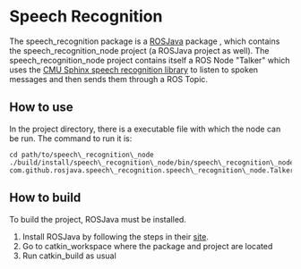 # Speech Recognition

The speech\_recognition package is a [ROSJava](http://wiki.ros.org/rosjava) package , which contains the speech\_recognition\_node project (a ROSJava project as well). The speech\_recognition\_node project contains itself a ROS Node "Talker" which uses the [CMU Sphinx speech recognition library](http://cmusphinx.sourceforge.net/) to listen to spoken messages and then sends them through a ROS Topic.


## How to use

In the project directory, there is a executable file with which the node can be run. The command to run it is:

```
cd path/to/speech\_recognition\_node
./build/install/speech\_recognition\_node/bin/speech\_recognition\_node com.github.rosjava.speech\_recognition.speech\_recognition\_node.Talker
```


## How to build

To build the project, ROSJava must be installed.

1. Install ROSJava by following the steps in their [site](http://wiki.ros.org/rosjava/Tutorials/hydro/Installation).
2. Go to catkin_workspace where the package and project are located
3. Run catkin_build as usual
